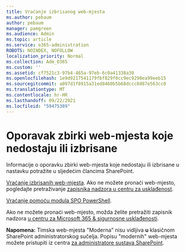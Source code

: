 ```yaml
---
title: Vraćanje izbrisanog web-mjesta
ms.author: pebaum
author: pebaum
manager: pamgreen
ms.audience: Admin
ms.topic: article
ms.service: o365-administration
ROBOTS: NOINDEX, NOFOLLOW
localization_priority: Normal
ms.collection: Adm_O365
ms.custom: ''
ms.assetid: cf7521c3-97b4-465a-97eb-6c0a41338a30
ms.openlocfilehash: 1e9d9217541179fbf829f0cc9ec9298ea99eeb15
ms.sourcegitcommit: a097d1f8915a31ed8460b5b68dccc8d87e563cc0
ms.translationtype: MT
ms.contentlocale: hr-HR
ms.lasthandoff: 09/22/2021
ms.locfileid: "59475389"
---
```

# <a name="recover-missing-or-deleted-site-collections"></a>Oporavak zbirki web-mjesta koje nedostaju ili izbrisane

Informacije o oporavku zbirki web-mjesta koje nedostaju ili izbrisane u nastavku potražite u sljedećim člancima SharePoint.

[Vraćanje izbrisanih web-mjesta](https://docs.microsoft.com/sharepoint/restore-deleted-site-collection). Ako ne možete pronaći web-mjesto, pogledajte pretraživanje [zapisnika nadzora u centru za usklađenost](https://docs.microsoft.com/microsoft-365/compliance/search-the-audit-log-in-security-and-compliance).


[Vraćanje pomoću modula SPO PowerShell](https://support.office.com/article/Introduction-to-the-SharePoint-Online-Management-Shell-C16941C3-19B4-4710-8056-34C034493429).

Ako ne možete pronaći web-mjesto, možda želite pretražiti zapisnik nadzora [u centru za Microsoft 365 &amp; sigurnosne usklađenosti](https://docs.microsoft.com/microsoft-365/compliance/search-the-audit-log-in-security-and-compliance).

**Napomena:** Timska web-mjesta "Moderna" nisu vidljiva **u** klasičnom SharePoint administratorskog sučelja. Popisu "modernih" web-mjesta možete pristupiti iz centra [za administratore sustava SharePoint](https://docs.microsoft.com/sharepoint/get-started-new-admin-center).


